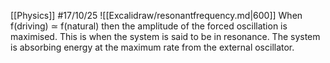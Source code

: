 [[Physics]]
#17/10/25 
![[Excalidraw/resonantfrequency.md|600]]
When f(driving) ≃ f(natural) then the amplitude of the forced oscillation is maximised. This is when the system is said to be in resonance. The system is absorbing energy at the maximum rate from the external oscillator.